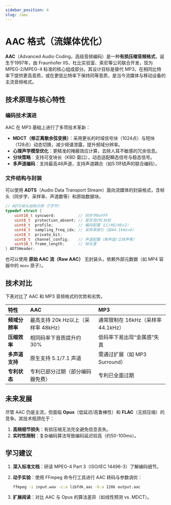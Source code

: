 ```yaml
---
sidebar_position: 4
slug: /aac
---
```


# AAC 格式（流媒体优化）

**AAC**（Advanced Audio Coding，高级音频编码）是一种**有损压缩音频格式**，诞生于1997年，由 Fraunhofer IIS、杜比实验室、索尼等公司联合开发，现为 MPEG-2/MPEG-4 标准的核心组成部分。其设计目标是替代 MP3，在相同比特率下提供更高音质，或在更低比特率下保持同等音质，是当今流媒体与移动设备的主流音频格式。

## 技术原理与核心特性

### 编码技术演进

AAC 在 MP3 基础上进行了多项技术革新：

- **MDCT（修正离散余弦变换）**：采用更长的时域信号块（1024点）与短块（128点）动态切换，减少频谱泄露，提升频域分辨率。
- **心理声学模型优化**：更精准的掩蔽效应计算，去除人耳不敏感的冗余信息。
- **分块策略**：支持可变块长（KBD 窗口），动态适配瞬态信号与稳态信号。
- **多声道编码**：支持最高48声道，支持声道耦合（如5.1环绕声的联合编码）。

### 文件结构与封装

可以使用 **ADTS**（Audio Data Transport Stream）面向流媒体的封装格式，含帧头（同步字、采样率、声道数等）和原始数据块。

```c showLineNumbers
// ADTS帧头结构示例（7字节）
typedef struct {
    uint16_t syncword;          // 同步字0xFFF
    uint8_t  protection_absent; // 是否含CRC校验
    uint8_t  profile;           // 编码配置（LC/HE/HEv2）
    uint8_t  sampling_freq_idx; // 采样率索引（如44.1kHz=4）
    uint8_t  private_bit;
    uint8_t  channel_config;    // 声道配置（单声道/立体声等）
    uint16_t frame_length;      // 帧长度
} ADTSHeader;
```

也可以使用 **原始 AAC 流（Raw AAC）** 无封装头，依赖外部元数据（如 MP4 容器中的 `moov` 原子）。



## 技术对比

下表对比了 AAC 和 MP3 音频格式的优势和劣势。

| **特性**       | **AAC**                             | **MP3**                            |
| :------------- | :---------------------------------- | :--------------------------------- |
| **频域分辨率** | 最高支持 20k Hz以上（采样率 48kHz） | 通常限制在 16kHz（采样率 44.1kHz） |
| **压缩效率**   | 相同码率下音质提升约 30%            | 低码率下易出现“金属感”失真         |
| **多声道支持** | 原生支持 5.1/7.1 声道               | 需通过扩展（如 MP3 Surround）      |
| **专利状态**   | 专利已部分过期（部分编码器免费）    | 专利已全面过期                     |



## 未来发展

尽管 AAC 仍是主流，但面临 **Opus**（低延迟/高鲁棒性）和 **FLAC**（无损压缩）的竞争。其技术瓶颈在于：

1. **高频细节损失**：有损压缩无法完全避免信息丢失。
2. **实时性限制**：复杂编码算法导致编码延迟较高（约50-100ms）。



## 学习建议

1. **深入标准文档**：研读 MPEG-4 Part 3（ISO/IEC 14496-3）了解编码细节。

2. **动手实验**：使用 FFmpeg 命令行工具进行 AAC 转码与参数调优：

   ```bash
   ffmpeg -i input.wav -c:a libfdk_aac -b:a 128k output.aac
   ```

3. **扩展阅读**：对比 AAC 与 Opus 的算法差异（如线性预测 vs. MDCT）。

